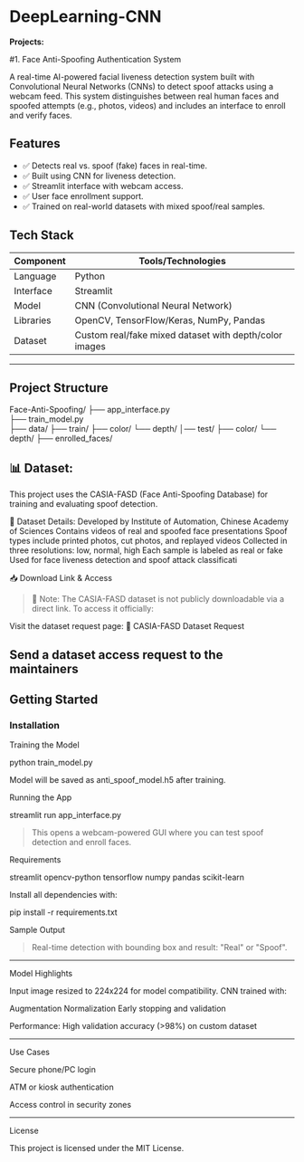 # DeepLearning-CNN
**Projects:**

#1. Face Anti-Spoofing Authentication System

A real-time AI-powered facial liveness detection system built with Convolutional Neural Networks (CNNs) to detect spoof attacks using a webcam feed. This system distinguishes between real human faces and spoofed attempts (e.g., photos, videos) and includes an interface to enroll and verify faces.

## Features

- ✅ Detects real vs. spoof (fake) faces in real-time.
- ✅ Built using CNN for liveness detection.
- ✅ Streamlit interface with webcam access.
- ✅ User face enrollment support.
- ✅ Trained on real-world datasets with mixed spoof/real samples.

## Tech Stack

| Component     | Tools/Technologies                        |
|---------------|--------------------------------------------|
| Language      | Python                                     |
| Interface     | Streamlit                                  |
| Model         | CNN (Convolutional Neural Network)         |
| Libraries     | OpenCV, TensorFlow/Keras, NumPy, Pandas    |
| Dataset       | Custom real/fake mixed dataset with depth/color images |

---

## Project Structure

Face-Anti-Spoofing/ ├── app_interface.py       
                    ├── train_model.py  
                    ├── data/ 
                            ├── train/ 
                                   ├── color/ 
                                   └── depth/ 
                            │── test/ 
                                   ├── color/
                                   └── depth/ 
                    ├── enrolled_faces/      


## 📊 Dataset:
This project uses the CASIA-FASD (Face Anti-Spoofing Database) for training and evaluating spoof detection.

🧾 Dataset Details:
Developed by Institute of Automation, Chinese Academy of Sciences
Contains videos of real and spoofed face presentations
Spoof types include printed photos, cut photos, and replayed videos
Collected in three resolutions: low, normal, high
Each sample is labeled as real or fake
Used for face liveness detection and spoof attack classificati

📥 Download Link & Access

> 🚫 Note: The CASIA-FASD dataset is not publicly downloadable via a direct link.
To access it officially:

Visit the dataset request page:
🔗 CASIA-FASD Dataset Request

Send a dataset access request to the maintainers
----

## Getting Started

### Installation

 Training the Model

python train_model.py

Model will be saved as anti_spoof_model.h5 after training.

Running the App

streamlit run app_interface.py

> This opens a webcam-powered GUI where you can test spoof detection and enroll faces.

Requirements

streamlit
opencv-python
tensorflow
numpy
pandas
scikit-learn

Install all dependencies with:

pip install -r requirements.txt

Sample Output

> Real-time detection with bounding box and result: "Real" or "Spoof".

---

Model Highlights

Input image resized to 224x224 for model compatibility.
CNN trained with:

Augmentation
Normalization
Early stopping and validation

Performance: High validation accuracy (>98%) on custom dataset

---
Use Cases

Secure phone/PC login

ATM or kiosk authentication

Access control in security zones

---
License

This project is licensed under the MIT License.
